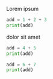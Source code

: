 [//]: # (excode-config: mode=python)
Lorem ipsum
```python
add = 1 + 2 + 3
print(add)
```
dolor sit amet
```python
add = 4 + 5
print(add)
```

```python excode: attach=0
add = 6 + 7
print(add)
```
